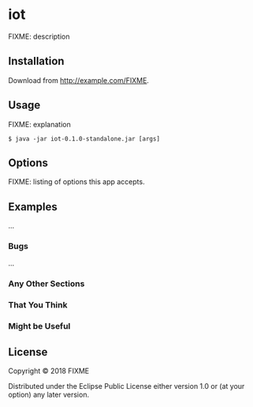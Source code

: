 # iot

FIXME: description

## Installation

Download from http://example.com/FIXME.

## Usage

FIXME: explanation

    $ java -jar iot-0.1.0-standalone.jar [args]

## Options

FIXME: listing of options this app accepts.

## Examples

...

### Bugs

...

### Any Other Sections
### That You Think
### Might be Useful

## License

Copyright © 2018 FIXME

Distributed under the Eclipse Public License either version 1.0 or (at
your option) any later version.
